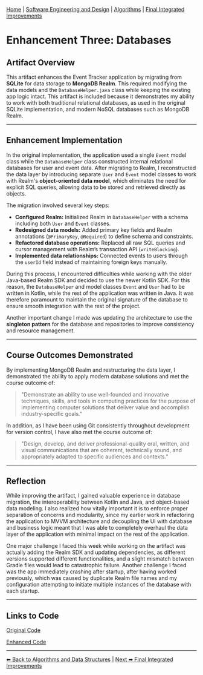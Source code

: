 [Home](../index.md) | [Software Engineering and Design](./software-engineering.md) | [Algorithms](./algorithms.md) | [Final Integrated Improvements](./final-enhancements.md)
# Enhancement Three: Databases

## Artifact Overview

This artifact enhances the Event Tracker application by migrating from **SQLite** for data storage to **MongoDB Realm**. This required modifying the data models and the `DatabaseHelper.java` class while keeping the existing app logic intact. This artifact is included because it demonstrates my ability to work with both traditional relational databases, as used in the original SQLite implementation, and modern NoSQL databases such as MongoDB Realm. 

---

## Enhancement Implementation

In the original implementation, the application used a single `Event` model class while the `DatabaseHelper` class constructed internal relational databases for user and event data. After migrating to Realm, I reconstructed the data layer by introducing separate `User` and `Event` model classes to work with Realm's **object-oriented data model**, which eliminates the need for explicit SQL queries, allowing data to be stored and retrieved directly as objects.

The migration involved several key steps:

- **Configured Realm:** Initialized Realm in `DatabaseHelper` with a schema including both `User` and `Event` classes.  
- **Redesigned data models:** Added primary key fields and Realm annotations (`@PrimaryKey`, `@Required`) to define schema and constraints.  
- **Refactored database operations:** Replaced all raw SQL queries and cursor management with Realm’s transaction API (`writeBlocking`).
- **Implemented data relationships:** Connected events to users through the `userId` field instead of maintaining foreign keys manually.

During this process, I encountered difficulties while working with the older Java-based Realm SDK and decided to use the newer Kotlin SDK. For this reason, the `DatabaseHelper` and model classes `Event` and `User` had to be written in Kotlin, while the rest of the application was written in Java. It was therefore paramount to maintain the original signature of the database to ensure smooth integration with the rest of the project.

Another important change I made was updating the architecture to use the **singleton pattern** for the database and repositories to improve consistency and resource management.

---

## Course Outcomes Demonstrated

By implementing MongoDB Realm and restructuring the data layer, I demonstrated the ability to apply modern database solutions and met the course outcome of:

> "Demonstrate an ability to use well-founded and innovative techniques, skills, and tools in computing practices for the purpose of implementing computer solutions that deliver value and accomplish industry-specific goals."

In addition, as I have been using Git consistently throughout development for version control, I have also met the course outcome of: 

> "Design, develop, and deliver professional-quality oral, written, and visual communications that are coherent, technically sound, and appropriately adapted to specific audiences and contexts."

---

## Reflection

While improving the artifact, I gained valuable experience in database migration, the interoperability between Kotlin and Java, and object-based data modeling. I also realized how vitally important it is to enforce proper separation of concerns and modularity, since my earlier work in refactoring the application to MVVM architecture and decoupling the UI with database and business logic meant that I was able to completely overhaul the data layer of the application with minimal impact on the rest of the application. 

One major challenge I faced this week while working on the artifact was actually adding the Realm SDK and updating dependencies, as different versions supported different functionalities, and a slight mismatch between Gradle files would lead to catastrophic failure. Another challenge I faced was the app immediately crashing after startup, after having worked previously, which was caused by duplicate Realm file names and my configuration attempting to initiate multiple instances of the database with each startup.

---

## Links to Code
[Original Code](https://github.com/atsh-omlet/EventTracker/tree/archive/original-state/app/src/main/java/com/cs360/eventtrackeratsushi)


[Enhanced Code](https://github.com/atsh-omlet/EventTracker/tree/artifact3/app/src/main/java/com/cs360/eventtrackeratsushi)

---

[⬅ Back to Algorithms and Data Structures](./algorithms.md) | [Next ➡ Final Integrated Improvements ](./final-enhancements.md)
